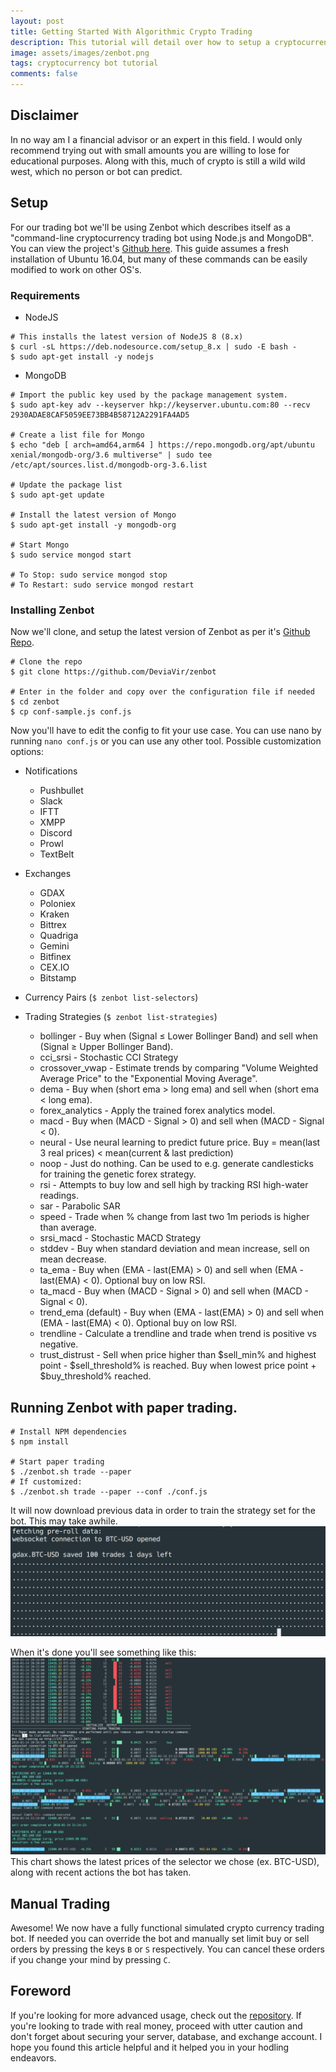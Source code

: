 ```yaml
---
layout: post
title: Getting Started With Algorithmic Crypto Trading
description: This tutorial will detail over how to setup a cryptocurrency trading bot to automatically trade coins in order to gain a profit.
image: assets/images/zenbot.png
tags: cryptocurrency bot tutorial
comments: false
---
```

## Disclaimer
In no way am I a financial advisor or an expert in this field. I would only recommend trying out with small amounts you are willing to lose for educational purposes. Along with this, much of crypto is still a wild wild west, which no person or bot can predict.

## Setup
For our trading bot we'll be using Zenbot which describes itself as a "command-line cryptocurrency trading bot using Node.js and MongoDB". You can view the project's [Github here](https://github.com/DeviaVir/zenbot).
This guide assumes a fresh installation of Ubuntu 16.04, but many of these commands can be easily modified to work on other OS's.

### Requirements
- NodeJS

```shell
# This installs the latest version of NodeJS 8 (8.x)
$ curl -sL https://deb.nodesource.com/setup_8.x | sudo -E bash -
$ sudo apt-get install -y nodejs
```
- MongoDB

```shell
# Import the public key used by the package management system.
$ sudo apt-key adv --keyserver hkp://keyserver.ubuntu.com:80 --recv 2930ADAE8CAF5059EE73BB4B58712A2291FA4AD5

# Create a list file for Mongo
$ echo "deb [ arch=amd64,arm64 ] https://repo.mongodb.org/apt/ubuntu xenial/mongodb-org/3.6 multiverse" | sudo tee /etc/apt/sources.list.d/mongodb-org-3.6.list

# Update the package list
$ sudo apt-get update

# Install the latest version of Mongo
$ sudo apt-get install -y mongodb-org

# Start Mongo
$ sudo service mongod start

# To Stop: sudo service mongod stop
# To Restart: sudo service mongod restart
```

### Installing Zenbot
Now we'll clone, and setup the latest version of Zenbot as per it's [Github Repo](https://github.com/DeviaVir/zenbot).
```shell
# Clone the repo
$ git clone https://github.com/DeviaVir/zenbot

# Enter in the folder and copy over the configuration file if needed
$ cd zenbot
$ cp conf-sample.js conf.js
```
Now you'll have to edit the config to fit your use case. You can use nano by running `nano conf.js` or you can use any other tool. Possible customization options:
- Notifications
    - Pushbullet
    - Slack
    - IFTT
    - XMPP
    - Discord
    - Prowl
    - TextBelt
- Exchanges
    - GDAX
    - Poloniex
    - Kraken
    - Bittrex
    - Quadriga
    - Gemini
    - Bitfinex
    - CEX.IO
    - Bitstamp
- Currency Pairs (`$ zenbot list-selectors`)

- Trading Strategies (`$ zenbot list-strategies`)
    - bollinger -
        Buy when (Signal ≤ Lower Bollinger Band) and sell when (Signal ≥ Upper Bollinger Band).
    - cci_srsi -
        Stochastic CCI Strategy
    - crossover_vwap -
        Estimate trends by comparing "Volume Weighted Average Price" to the "Exponential Moving Average".
    - dema -
        Buy when (short ema > long ema) and sell when (short ema < long ema).
    - forex_analytics -
        Apply the trained forex analytics model.
    - macd -
        Buy when (MACD - Signal > 0) and sell when (MACD - Signal < 0).
    - neural -
        Use neural learning to predict future price. Buy = mean(last 3 real prices) < mean(current & last prediction)
    - noop -
        Just do nothing. Can be used to e.g. generate candlesticks for training the genetic forex strategy.
    - rsi -
        Attempts to buy low and sell high by tracking RSI high-water readings.
    - sar -
        Parabolic SAR
    - speed -
        Trade when % change from last two 1m periods is higher than average.
    - srsi_macd -
        Stochastic MACD Strategy
    - stddev -
        Buy when standard deviation and mean increase, sell on mean decrease.
    - ta_ema -
        Buy when (EMA - last(EMA) > 0) and sell when (EMA - last(EMA) < 0). Optional buy on low RSI.
    - ta_macd -
        Buy when (MACD - Signal > 0) and sell when (MACD - Signal < 0).
    - trend_ema (default) -
        Buy when (EMA - last(EMA) > 0) and sell when (EMA - last(EMA) < 0). Optional buy on low RSI.
    - trendline -
        Calculate a trendline and trade when trend is positive vs negative.
    - trust_distrust -
        Sell when price higher than $sell_min% and highest point - $sell_threshold% is reached. Buy when lowest price point + $buy_threshold% reached.


## Running Zenbot with paper trading.
```shell 
# Install NPM dependencies
$ npm install

# Start paper trading
$ ./zenbot.sh trade --paper
# If customized:
$ ./zenbot.sh trade --paper --conf ./conf.js
```
It will now download previous data in order to train the strategy set for the bot. This may take awhile.
![Fetching Previous Data](assets/images/preroll.png)

When it's done you'll see something like this:
![Zenbot in Action](assets/images/zenbot-in-action.png)
This chart shows the latest prices of the selector we chose (ex. BTC-USD), along with recent actions the bot has taken.

## Manual Trading
Awesome! We now have a fully functional simulated crypto currency trading bot. If needed you can override the bot and manually set limit buy or sell orders by pressing the keys `B` or `S` respectively. You can cancel these orders if you change your mind by pressing `C`.

## Foreword
If you're looking for more advanced usage, check out the [repository](https://github.com/DeviaVir/zenbot). If you're looking to trade with real money, proceed with utter caution and don't forget about securing your server, database, and exchange account. I hope you found this article helpful and it helped you in your hodling endeavors.